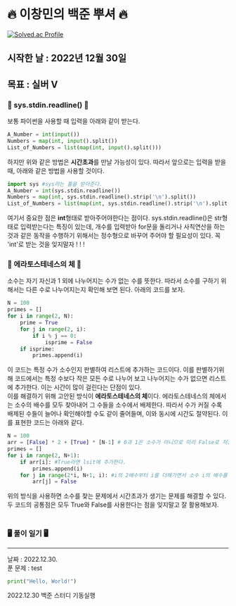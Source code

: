 # 🔥 이창민의 백준 뿌셔 🔥


[![Solved.ac Profile](http://mazassumnida.wtf/api/v2/generate_badge?boj=dlckdals0204)](https://solved.ac/dlckdals0204/)
<br>

## 시작한 날 : 2022년 12월 30일
## 목표 : **실버 V**
### 🌟 sys.stdin.readline() 🌟
보통 파이썬을 사용할 때 입력을 아래와 같이 받는다.
```python
A_Number = int(input())
Numbers = map(int, input().split())
List_of_Numbers = list(map(int, input().split()))
```
하지만 위와 같은 방법은 **시간초과**를 만날 가능성이 있다.
따라서 앞으로는 입력을 받을 때, 아래와 같은 방법을 사용할 것이다.
```python
import sys #sys라는 툴을 받아준다.
A_Number = int(sys.stdin.readline())
Numbers = map(int, sys.stdin.readline().strip('\n').split())
List_of_Numbers = list(map(int, sys.stdin.readline().strip('\n').split()))
```
여기서 중요한 점은 **int**형태로 받아주어야한다는 점이다.
sys.stdin.readline()은 str형태로 입력받는다는 특징이 있는데,
개수를 입력받아 for문을 돌리거나 사칙연산을 하는 것과 같은 동작을 수행하기 위해서는 정수형으로 바꾸어 주어야 할 필요성이 있다. 꼭 'int'로 받는 것을 잊지말자 ! ! !
### 🌟 에라토스테네스의 체 🌟
소수는 자기 자신과 1 외에 나누어지는 수가 없는 수를 뜻한다. 따라서 소수를 구하기 위해서는 다른 수로 나누어지는지 확인해 보면 된다. 아래의 코드를 보자.
```python
N = 100
primes = []
for i in range(2, N):
    prime = True
    for j in range(2, i):
        if i % j == 0:
            isprime = False
    if isprime:
        primes.append(i)
```
이 코드는 특정 수가 소수인지 판별하여 리스트에 추가하는 코드이다. 이를 판별하기위해 코드에서는 특정 수보다 작은 모든 수로 나누어 보고 나누어지는 수가 없으면 리스트에 추가한다. 이는 시간이 많이 걸린다는 단점이 있다.<br>
이를 해결하기 위해 고안된 방식이 **에라토스테네스의 체**이다. 에라토스테네스의 체에서는 소수의 배수를 모두 찾아내어 그 수들을 소수에서 배제한다. 따라서 수가 커질 수록 배제된 수들이 늘어나 확인해야할 수도 같이 줄어들며, 이와 동시에 시간도 절약된다. 이를 표현한 코드는 아래와 같다.
```python
N = 100
arr = [False] * 2 + [True] * [N-1] # 0과 1은 소수가 아니므로 미리 False로 저장해준다.
primes = []
for i in range(2, N+1):
    if arr[i]: #True라면 lsit에 추가한다.
        primes.append(i)
    for j in range(2*i, N+1, i): #i의 2배수부터 i를 더해가면서 소수 i의 배수를 배제해나간다.
        arr[j] = False
```
위의 방식을 사용하면 소수를 찾는 문제에서 시간초과가 생기는 문제를 해결할 수 있다. 두 코드의 공통점은 모두 True와 False를 사용한다는 점을 잊지말고 잘 활용해보자.
### <br>🖥️ 풀이 일기 🖥️
---
날짜 : 2022.12.30.  
푼 문제 : test
``` Python
print("Hello, World!")
```
2022.12.30 백준 스터디 기동실행